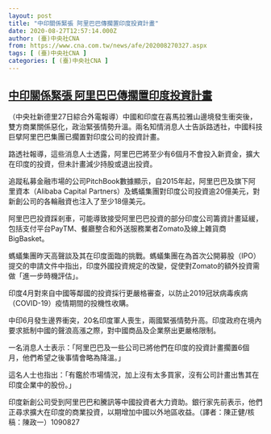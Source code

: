 ```yaml
---
layout: post
title: "中印關係緊張 阿里巴巴傳擱置印度投資計畫"
date: 2020-08-27T12:57:14.000Z
author: (臺)中央社CNA
from: https://www.cna.com.tw/news/afe/202008270327.aspx
tags: [ (臺)中央社CNA ]
categories: [ (臺)中央社CNA ]
---
```

<!--1598533034000-->
[中印關係緊張 阿里巴巴傳擱置印度投資計畫](https://www.cna.com.tw/news/afe/202008270327.aspx)
------

<div>
<div></div><div class="paragraph"><p>（中央社新德里27日綜合外電報導）中國和印度在喜馬拉雅山邊境發生衝突後，雙方商業關係惡化，政治緊張情勢升溫。兩名知情消息人士告訴路透社，中國科技巨擘阿里巴巴集團已擱置對印度公司的投資計畫。</p><p>路透社報導，這些消息人士透露，阿里巴巴將至少有6個月不會投入新資金，擴大在印度的投資，但未計畫減少持股或退出投資。</p><p>追蹤私募金融市場的公司PitchBook數據顯示，自2015年起，阿里巴巴及旗下阿里資本（Alibaba Capital Partners）及螞蟻集團對印度公司投資逾20億美元，對新創公司的各輪融資也注入了至少18億美元。</p><p>阿里巴巴投資踩剎車，可能導致接受阿里巴巴投資的部分印度公司籌資計畫延緩，包括支付平台PayTM、餐廳整合和外送服務業者Zomato及線上雜貨商BigBasket。</p><p>螞蟻集團昨天高聲談及其在印度面臨的挑戰。螞蟻集團在為首次公開募股（IPO）提交的申請文件中指出，印度外國投資規定的改變，促使對Zomato的額外投資需做「進一步時機評估」。</p><p>印度4月對來自中國等鄰國的投資採行更嚴格審查，以防止2019冠狀病毒疾病（COVID-19）疫情期間的投機性收購。</p><p>中印6月發生邊界衝突，20名印度軍人喪生，兩國緊張情勢升高。印度政府在境內要求抵制中國的聲浪高漲之際，對中國商品及企業祭出更嚴格限制。</p><p>一名消息人士表示：「阿里巴巴及一些公司已將他們在印度的投資計畫擱置6個月，他們希望之後事情會略為降溫。」</p><p>這名人士也指出：「有鑑於市場情況，加上沒有太多買家，沒有公司計畫出售其在印度企業中的股份。」</p><p>印度新創公司受到阿里巴巴和騰訊等中國投資者大力資助。銀行家先前表示，他們正尋求擴大在印度的商業投資，以期增加中國以外地區收益。（譯者：陳正健/核稿：陳政一）1090827</p></div>
</div>
